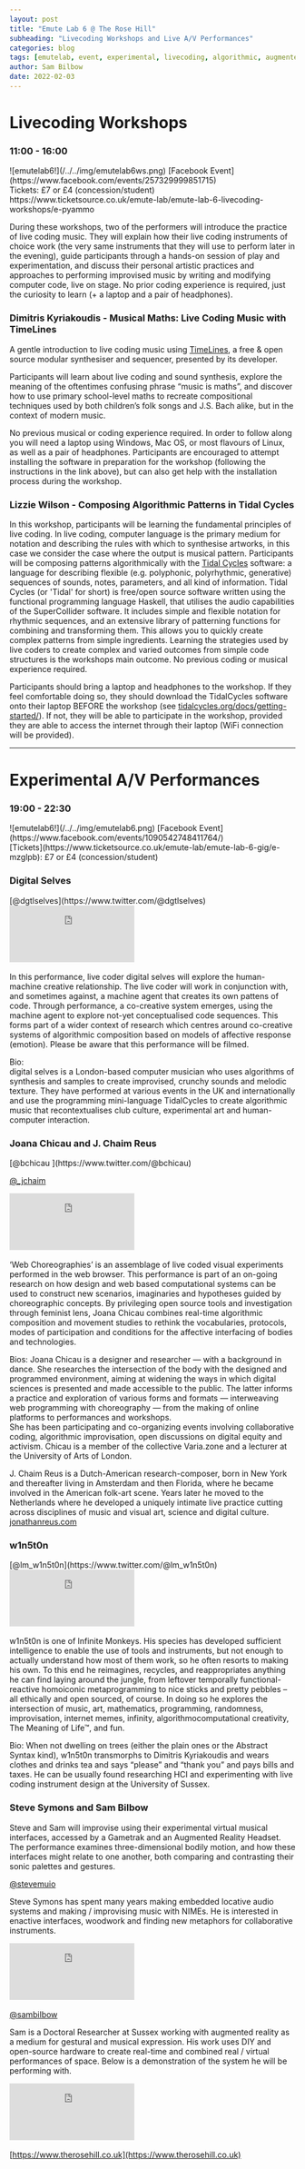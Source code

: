 ```yaml
---
layout: post
title: "Emute Lab 6 @ The Rose Hill"
subheading: "Livecoding Workshops and Live A/V Performances"
categories: blog
tags: [emutelab, event, experimental, livecoding, algorithmic, augmented reality]
author: Sam Bilbow
date: 2022-02-03
---
```


<h1>Livecoding Workshops</h1>
<h3>11:00 - 16:00</h3>
![emutelab6!](/../../img/emutelab6ws.png)
[Facebook Event](https://www.facebook.com/events/257329999851715) <br> Tickets: £7 or £4 (concession/student) https://www.ticketsource.co.uk/emute-lab/emute-lab-6-livecoding-workshops/e-pyammo

During these workshops, two of the performers will introduce the practice of live coding music. They will explain how their live coding instruments of choice work (the very same instruments that they will use to perform later in the evening), guide participants through a hands-on session of play and experimentation, and discuss their personal artistic practices and approaches to performing improvised music by writing and modifying computer code, live on stage. No prior coding experience is required, just the curiosity to learn (+ a laptop and a pair of headphones).

<h3>Dimitris Kyriakoudis - Musical Maths: Live Coding Music with TimeLines</h3>

A gentle introduction to live coding music using [TimeLines](https://github.com/lnfiniteMonkeys/TimeLines-HS), a free & open source modular synthesiser and sequencer, presented by its developer. 

Participants will learn about live coding and sound synthesis, explore the meaning of the oftentimes confusing phrase “music is maths”, and discover how to use primary school-level maths to recreate compositional techniques used by both children’s folk songs and J.S. Bach alike, but in the context of modern music. 

No previous musical or coding experience required. In order to follow along you will need a laptop using Windows, Mac OS, or most flavours of Linux, as well as a pair of headphones. Participants are encouraged to attempt installing the software in preparation for the workshop (following the instructions in the link above), but can also get help with the installation process during the workshop.

<h3>Lizzie Wilson - Composing Algorithmic Patterns in Tidal Cycles</h3>

In this workshop, participants will be learning the fundamental principles of live coding. In live coding, computer language is the primary medium for notation and describing the rules with which to synthesise artworks, in this case we consider the case where the output is musical pattern. Participants will be composing patterns algorithmically with the [Tidal Cycles](https://tidalcycles.org/) software: a language for describing flexible (e.g. polyphonic, polyrhythmic, generative) sequences of sounds, notes, parameters, and all kind of information. Tidal Cycles (or 'Tidal' for short) is free/open source software written using the functional programming language Haskell, that utilises the audio capabilities of the SuperCollider software. It includes simple and flexible notation for rhythmic sequences, and an extensive library of patterning functions for combining and transforming them. This allows you to quickly create complex patterns from simple ingredients. Learning the strategies used by live coders to create complex and varied outcomes from simple code structures is the workshops main outcome. No previous coding or musical experience required. 

Participants should bring a laptop and headphones to the workshop. If they feel comfortable doing so, they should download the TidalCycles software onto their laptop BEFORE the workshop (see [tidalcycles.org/docs/getting-started/](tidalcycles.org/docs/getting-started/)). If not, they will be able to participate in the workshop, provided they are able to access the internet through their laptop (WiFi connection will be provided). 

---
<h1>Experimental A/V Performances</h1>
<h3>19:00 - 22:30</h3>
![emutelab6!](/../../img/emutelab6.png)
[Facebook Event](https://www.facebook.com/events/1090542748411764/) <br> [Tickets](https://www.ticketsource.co.uk/emute-lab/emute-lab-6-gig/e-mzglpb): £7 or £4 (concession/student)


<h3>Digital Selves</h3>
[@dgtlselves](https://www.twitter.com/@dgtlselves)


<iframe width="220" height="100" src="https://www.youtube.com/embed/VPeX3hzsiO0" frameborder="0" allow="accelerometer; autoplay; encrypted-media; gyroscope; picture-in-picture" allowfullscreen></iframe>

In this performance, live coder digital selves will explore the human-machine creative relationship. The live coder will work in conjunction with, and sometimes against, a machine agent that creates its own pattens of code. Through performance, a co-creative system emerges, using the machine agent to explore not-yet conceptualised code sequences. This forms part of a wider context of research which centres around co-creative systems of algorithmic composition based on models of affective response (emotion). Please be aware that this performance will be filmed. 

Bio:  
digital selves is a London-based computer musician who uses algorithms of synthesis and samples to create improvised, crunchy sounds and melodic texture. They have performed at various events in the UK and internationally and use the programming mini-language TidalCycles to create algorithmic music that recontextualises club culture, experimental art and human-computer interaction. 


<h3>Joana Chicau and J. Chaim Reus</h3>
[@bchicau ](https://www.twitter.com/@bchicau)

[@_jchaim](https://www.twitter.com/@_jchaim)


<iframe width="220" height="100" src="https://www.youtube.com/embed/zMydMePetkE" frameborder="0" allow="accelerometer; autoplay; encrypted-media; gyroscope; picture-in-picture" allowfullscreen></iframe>

‘Web Choreographies’ is an assemblage of live coded visual experiments performed in the web browser. This performance is part of an on-going research on how design and web based computational systems can be used to construct new scenarios, imaginaries and hypotheses guided by choreographic concepts. By privileging open source tools and investigation through feminist lens, Joana Chicau combines real-time algorithmic composition and movement studies to rethink the vocabularies, protocols, modes of participation and conditions for the affective interfacing of bodies and technologies. 
 
Bios: 
Joana Chicau is a designer and researcher — with a background in dance. She researches the intersection of the body with the designed and programmed environment, aiming at widening the ways in which digital sciences is presented and made accessible to the public. The latter informs a practice and exploration of various forms and formats — interweaving web programming with choreography — from the making of online platforms to performances and workshops.  
She has been participating and co-organizing events involving collaborative coding, algorithmic improvisation, open discussions on digital equity and activism. Chicau is a member of the collective Varia.zone and a lecturer at the University of Arts of London. 


J. Chaim Reus is a Dutch-American research-composer, born in New York and thereafter living in Amsterdam and then Florida, where he became involved in the American folk-art scene. Years later he moved to the Netherlands where he developed a uniquely intimate live practice cutting across disciplines of music and visual art, science and digital culture. [jonathanreus.com](jonathanreus.com)

<h3>w1n5t0n</h3>
[@lm_w1n5t0n](https://www.twitter.com/@lm_w1n5t0n)


<iframe width="220" height="100" src="https://www.youtube.com/embed/dsHnWE6_JbE" frameborder="0" allow="accelerometer; autoplay; encrypted-media; gyroscope; picture-in-picture" allowfullscreen></iframe>

w1n5t0n is one of lnfinite Monkeys. His species has developed sufficient intelligence to enable the use of tools and instruments, but not enough to actually understand how most of them work, so he often resorts to making his own. To this end he reimagines, recycles, and reappropriates anything he can find laying around the jungle, from leftover temporally functional-reactive homoiconic metaprogramming to nice sticks and pretty pebbles – all ethically and open sourced, of course. In doing so he explores the intersection of music, art, mathematics, programming, randomness, improvisation, internet memes, infinity, algorithmocomputational creativity, The Meaning of Life™, and fun. 

Bio: 
When not dwelling on trees (either the plain ones or the Abstract Syntax kind), w1n5t0n transmorphs to Dimitris Kyriakoudis and wears clothes and drinks tea and says “please” and “thank you” and pays bills and taxes. He can be usually found researching HCI and experimenting with live coding instrument design at the University of Sussex.

<h3>Steve Symons and Sam Bilbow</h3>
Steve and Sam will improvise using their experimental virtual musical interfaces, accessed by a Gametrak and an Augmented Reality Headset. The performance examines three-dimensional bodily motion, and how these interfaces might relate to one another, both comparing and contrasting their sonic palettes and gestures.

[@stevemuio](https://www.twitter.com/@stevemuio)

Steve Symons has spent many years making embedded locative audio systems and making / improvising music with NIMEs.  He is interested in enactive interfaces, woodwork and finding new metaphors for collaborative instruments.

<iframe width="220" height="100" src="https://www.youtube.com/embed/3MBnnZnGak8" frameborder="0" allow="accelerometer; autoplay; encrypted-media; gyroscope; picture-in-picture" allowfullscreen></iframe>

[@sambilbow](https://www.twitter.com/@sambilbow)

Sam is a Doctoral Researcher at Sussex working with augmented reality as a medium for gestural and musical expression. His work uses DIY and open-source hardware to create real-time and combined real / virtual performances of space. Below is a demonstration of the system he will be performing with.
<iframe width="220" height="100" src="https://www.youtube.com/embed/gY2QtK907cU?start=92" frameborder="0" allow="accelerometer; autoplay; encrypted-media; gyroscope; picture-in-picture" allowfullscreen></iframe>

[https://www.therosehill.co.uk](https://www.therosehill.co.uk)
